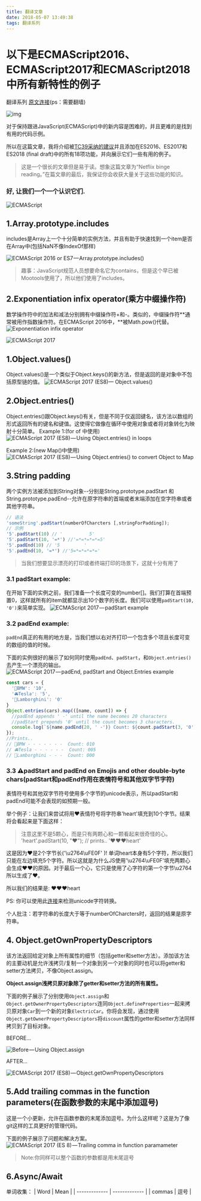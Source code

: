 ```yaml
---
title: 翻译文章
date: 2018-05-07 13:49:38
tags: 翻译系列
---
```


# 以下是ECMAScript2016、ECMAScript2017和ECMAScript2018中所有新特性的例子

翻译系列
[原文连接](https://medium.freecodecamp.org/here-are-examples-of-everything-new-in-ecmascript-2016-2017-and-2018-d52fa3b5a70e)(ps：需要翻墙)

![img](translates_1_1.jpg)

<!-- more -->

对于保持跟进JavaScript(ECMAScript)中的新内容是困难的，并且更难的是找到有用的代码示例。

所以在这篇文章，我将介绍被[TC39采纳的建议](https://github.com/tc39/proposals/blob/master/finished-proposals.md)并且添加在ES2016、ES2017和ES2018 (final draft)中的所有18项功能，并向展示它们一些有用的例子。

> 这是一个很长的文章但是易于读。想象这篇文章为“Netflix binge reading。”在篇文章的最后，我保证你会收获大量关于这些功能的知识。

### 好, 让我们一个一个认识它们.

![ECMAScript](translates_1_2.png)

## 1.Array.prototype.includes
includes是Array上一个十分简单的实例方法，并且有助于快速找到一个item是否在Array中(包括NaN不像IndexOf那样)

![ECMAScript 2016 or ES7 — Array.prototype.includes()](translates_1_3.png)

> 趣事：JavaScript规范人员想要命名它为contains，但是这个早已被Mootools使用了，所以他们使用了includes。

## 2.Exponentiation infix operator(乘方中缀操作符)
数学操作符中的加法和减法分别拥有中缀操作符+和-。类似的，中缀操作符**通常被用作指数操作符。在ECMAScript 2016中，**被Math.pow()代替。
![Exponentiation infix operator](translates_1_4.png)


![ECMAScript 2017](translates_1_5.png)
## 1.Object.values()
Object.values()是一个类似于Object.keys()的新方法，但是返回的是对象中不包括原型链的值。
![ECMAScript 2017 (ES8)— Object.values()](translates_1_6.png)

## 2.Object.entries()
Object.entries()跟Object.keys()有关，但是不同于仅返回键名，该方法以数组的形式返回所有的键名和键值。这使得它做像在循环中使用对象或者将对象转化为映射十分简单。
Example 1:(for of 中使用)
![ECMAScript 2017 (ES8) — Using Object.entries() in loops](translates_1_7.png)

Example 2:(new Map()中使用)
![ECMAScript 2017 (ES8) — Using Object.entries() to convert Object to Map](translates_1_8.png)

## 3.String padding
两个实例方法被添加到String对象--分别是String.prototype.padStart 和 String.prototype.padEnd--允许在原字符串的首端或者末端添加在空字符串或者其他字符串。
``` javascript
// 语法
'someString'.padStart(numberOfCharcters [,stringForPadding]);
// 示例 
'5'.padStart(10) // '          5'
'5'.padStart(10, '=*') //'=*=*=*=*=5'
'5'.padEnd(10) // '5         '
'5'.padEnd(10, '=*') //'5=*=*=*=*='
```
> 当我们想要显示漂亮的打印或者终端打印的场景下，这就十分有用了

### 3.1 padStart example:
在开始下面的实例之前，我们准备一个长度可变的number[]。我们打算在首端预置0，这样就所有的item就都显示出10个数字的长度。我们可以使用`padStart(10, '0')`来简单实现。
![ECMAScript 2017 — padStart example](translates_1_9.png)

### 3.2 padEnd example:
`padEnd`真正的有用的地方是，当我们想以右对齐打印一个包含多个项且长度可变的数组的值的时候。

下面的实例很好的展示了如何同时使用`padEnd`、`padStart`，和`Object.entries()`去产生一个漂亮的输出。
![ECMAScript 2017 — padEnd, padStart and Object.Entries example](translates_1_10.png)

``` javascript
const cars = {
  '🚙BMW': '10',
  '🚘Tesla': '5',
  '🚖Lamborghini': '0'
}
Object.entries(cars).map(([name, count]) => {
  //padEnd appends ' -' until the name becomes 20 characters
  //padStart prepends '0' until the count becomes 3 characters.
  console.log(`${name.padEnd(20, ' -')} Count: ${count.padStart(3, '0')}`)
});
//Prints..
// 🚙BMW - - - - - - -  Count: 010
// 🚘Tesla - - - - - -  Count: 005
// 🚖Lamborghini - - -  Count: 000
```

### 3.3 ⚠️padStart and padEnd on Emojis and other double-byte chars(padStart和padEnd作用在表情符号和其他双字节字符)
表情符号和其他双字节符号使用多个字节的unicode表示，所以padStart和padEnd可能不会表现的如预期一般。

举个例子：让我们来尝试将用❤️表情符号将字符串'heart'填充到10个字节。结果将会看起来是下面这样：
     
> 注意这里不是5颗心，而是只有两颗心和一颗看起来很奇怪的心。
 'heart'.padStart(10, "❤️"); // prints.. '❤️❤️❤heart'
     
这是因为❤️是2个字节长('\u2764\uFE0F' )! 单词heart本身有5个字符，所以我们只能在左边填充5个字符。所以这就是为什么JS使用'\u2764\uFE0F'填充两颗心会生成❤️❤️的原因。对于最后一个心，它只是使用了心字符的第一个字节\u2764所以生成了❤。
     
所以我们的结果是: ❤️❤️❤heart

PS: 你可以使用此[连接](https://encoder.internetwache.org/#tab_uni)来检测unicode字符转换。

个人批注：若字符串的长度大于等于numberOfCharcters时，返回的结果是原字符串。

## 4. Object.getOwnPropertyDescriptors
该方法返回给定对象上所有属性的细节（包括getter和setter方法）。添加该方法的主要动机是允许浅拷贝/复制一个对象到另一个对象的同时也可以将getter和setter方法拷贝，不像Object.assign。

**Object.assign浅拷贝原对象除了getter和setter方法的所有属性。**

下面的例子展示了分别使用`Object.assign`和`Object.getOwnerPropertyDescriptors`连同`Object.defineProperties`一起来拷贝原对象`Car`到一个新的对象`ElectricCar`。你将会发现，通过使用`Object.getOwnerPropertyDescriptors`将`discount`属性的getter和setter方法同样拷贝到了目标对象。

BEFORE...

![Before — Using Object.assign](translates_1_11.png)

AFTER...

![ECMAScript 2017 (ES8) — Object.getOwnPropertyDescriptors](translates_1_12.png)

## 5.Add trailing commas in the function parameters(在函数参数的末尾中添加逗号)
这是一个小更新，允许在函数参数的末尾添加逗号。为什么这样呢？这是为了像git这样的工具更好的管理代码。

下面的例子展示了问题和解决方案。
![ECMAScript 2017 (ES 8) — Trailing comma in function paramameter](translates_1_13.png)

> Note:你同样可以整个函数的参数都是用末尾逗号

## 6.Async/Await

单词收集：
| Word  | Mean |
| ------------- | ------------- |
| commas  | 逗号  |
